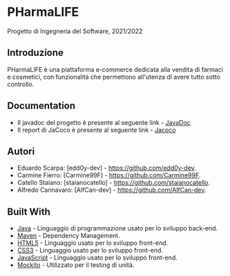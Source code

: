 # PHarmaLIFE
Progetto di Ingegneria del Software, 2021/2022

## Introduzione
PHarmaLIFE è una piattaforma e-commerce dedicata alla vendita di farmaci e cosmetici, con funzionalità che permettono all'utenza di avere tutto sotto controllo.

## Documentation
 - Il javadoc del progetto è presente al seguente link - [JavaDoc](https://edd0y-dev.github.io/PHarmaLife-202122/jacoco/)
 - Il report di JaCoco è presente al seguente link - [Jacoco](https://edd0y-dev.github.io/PHarmaLife-202122/jacoco/) 
## Autori
 - Eduardo Scarpa: [edd0y-dev] - https://github.com/edd0y-dev.
 - Carmine Fierro: [Carmine99F] - https://github.com/Carmine99F.
 - Catello Staiano: [staianocatello] - https://github.com/staianocatello.
 - Alfredo Cannavaro: [AlfCan-dev] - https://github.com/AlfCan-dev.

## Built With
 - [Java](https://jdk.java.net/15/) - Linguaggio di programmazione usato per lo sviluppo back-end.
 - [Maven](https://maven.apache.org/) - Dependency Management.
 - [HTML5](https://www.w3schools.com/html/default.asp) - Linguaggio usato per lo sviluppo front-end.
 - [CSS3](https://www.w3schools.com/css/default.asp) - Linguaggio usato per lo sviluppo front-end.
 - [JavaScript](https://www.w3schools.com/js/default.asp) - Linguaggio usato per lo sviluppo front-end.
 - [Mockito](https://site.mockito.org/) - Utilizzato per il testing di unità.
